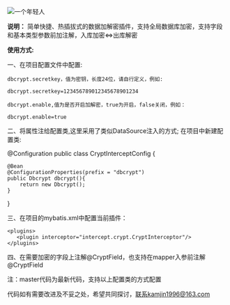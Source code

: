 ![一个年轻人](https://raw.githubusercontent.com/kamjin1996/picFloder/master/png/dalishuishou.jpeg?token=AKH3PY2WNYE7OPCRGZDSGES546EZO)


**说明：**
简单快捷、热插拔式的数据加解密插件，支持全局数据库加密，支持字段 和基本类型参数前加注解，入库加密<=>出库解密

**使用方式:**

一、在项目配置文件中配置:

    dbcrypt.secretkey，值为密钥，长度24位，请自行定义，例如:

    dbcrypt.secretkey=123456789012345678901234

    dbcrypt.enable,值为是否开启加解密，true为开启，false关闭，例如：

    dbcrypt.enable=true

二、将属性注给配置类,这里采用了类似DataSource注入的方式;
在项目中新建配置类:

@Configuration
public class CryptInterceptConfig {

    @Bean
    @ConfigurationProperties(prefix = "dbcrypt")
    public Dbcrypt dbcrypt(){
        return new Dbcrypt();
    }

}

三、在项目的mybatis.xml中配置当前插件：

    <plugins>
       <plugin interceptor="intercept.crypt.CryptInterceptor"/>
    </plugins>

四、在需要加密的字段上注解@CryptField，也支持在mapper入参前注解@CryptField


注：master代码为最新代码，支持以上配置类的方式配置

代码如有需要改进及不妥之处，希望共同探讨，联系kamjin1996@163.com

